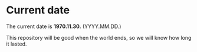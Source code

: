 # Current date

The current date is **1970.11.30.** (YYYY.MM.DD.)

This repository will be good when the world ends, so we will know how long it lasted.